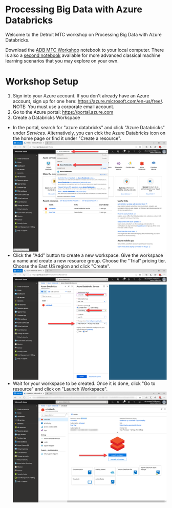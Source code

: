 # Processing Big Data with Azure Databricks
Welcome to the Detroit MTC workshop on Processing Big Data with Azure Databricks. 

Download the [ADB MTC Workshop](ADB%20MTC%20Workshop.dbc) notebook to your local computer. There is also a [second notebook](ADB%20-%20Classical%20Machine%20Learning.dbc) available for more advanced classical machine learning scenarios that you may explore on your own.

# Workshop Setup
1. Sign into your Azure account. If you don't already have an Azure account, sign up for one here: https://azure.microsoft.com/en-us/free/. NOTE: You must use a corporate email account. 
2. Go to the Azure portal: https://portal.azure.com
3. Create a Databricks Workspace
- In the portal, search for "azure databricks" and click "Azure Databricks" under *Services*. Alternatively, you can cick the Azure Databricks icon on the home page or find it under "Create a resource". 
![](/images/Create%20ADB%201.png)
- Click the "Add" button to create a new workspace. Give the workspace a name and create a new resource group. Choose the "Trial" pricing tier. Choose the East US region and click "Create".
![](/images/Create%20ADB%202.png)
- Wait for your workspace to be created. Once it is done, click "Go to resource" and click on "Launch Workspace".
![](/images/Create%20ADB%203.png)
